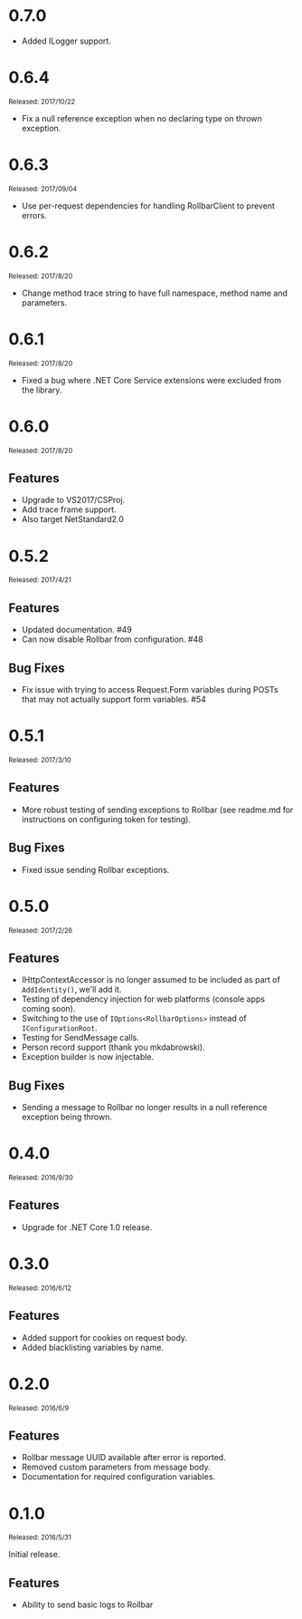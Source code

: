 ﻿# 0.7.0

- Added ILogger support.

# 0.6.4

<sup>Released: 2017/10/22</sup>

- Fix a null reference exception when no declaring type on thrown exception.

# 0.6.3

<sup>Released: 2017/09/04</sup>

- Use per-request dependencies for handling RollbarClient to prevent errors.

# 0.6.2

<sup>Released: 2017/8/20</sup>

- Change method trace string to have full namespace, method name and parameters.

# 0.6.1

<sup>Released: 2017/8/20</sup>

- Fixed a bug where .NET Core Service extensions were excluded from the library.

# 0.6.0

<sup>Released: 2017/8/20</sup>

## Features

- Upgrade to VS2017/CSProj.
- Add trace frame support.
- Also target NetStandard2.0

# 0.5.2

<sup>Released: 2017/4/21</sup>

## Features

- Updated documentation. #49
- Can now disable Rollbar from configuration. #48

## Bug Fixes

- Fix issue with trying to access Request.Form variables during POSTs that may not actually support form variables. #54

# 0.5.1

<sup>Released: 2017/3/10</sup>

## Features

- More robust testing of sending exceptions to Rollbar (see readme.md for instructions on configuring token for testing).

## Bug Fixes

- Fixed issue sending Rollbar exceptions.

# 0.5.0

<sup>Released: 2017/2/26</sup>

## Features

- IHttpContextAccessor is no longer assumed to be included as part of `AddIdentity()`, we'll add it.
- Testing of dependency injection for web platforms (console apps coming soon).
- Switching to the use of `IOptions<RollbarOptions>` instead of `IConfigurationRoot`.
- Testing for SendMessage calls.
- Person record support (thank you mkdabrowski).
- Exception builder is now injectable.

## Bug Fixes

- Sending a message to Rollbar no longer results in a null reference exception being thrown.

# 0.4.0

<sup>Released: 2016/9/30</sup>

## Features

- Upgrade for .NET Core 1.0 release.

# 0.3.0

<sup>Released: 2016/6/12</sup>

## Features

- Added support for cookies on request body.
- Added blacklisting variables by name.

# 0.2.0

<sup>Released: 2016/6/9</sup>

## Features

- Rollbar message UUID available after error is reported.
- Removed custom parameters from message body.
- Documentation for required configuration variables.

# 0.1.0

<sup>Released: 2016/5/31</sup>

Initial release.

## Features

- Ability to send basic logs to Rollbar
